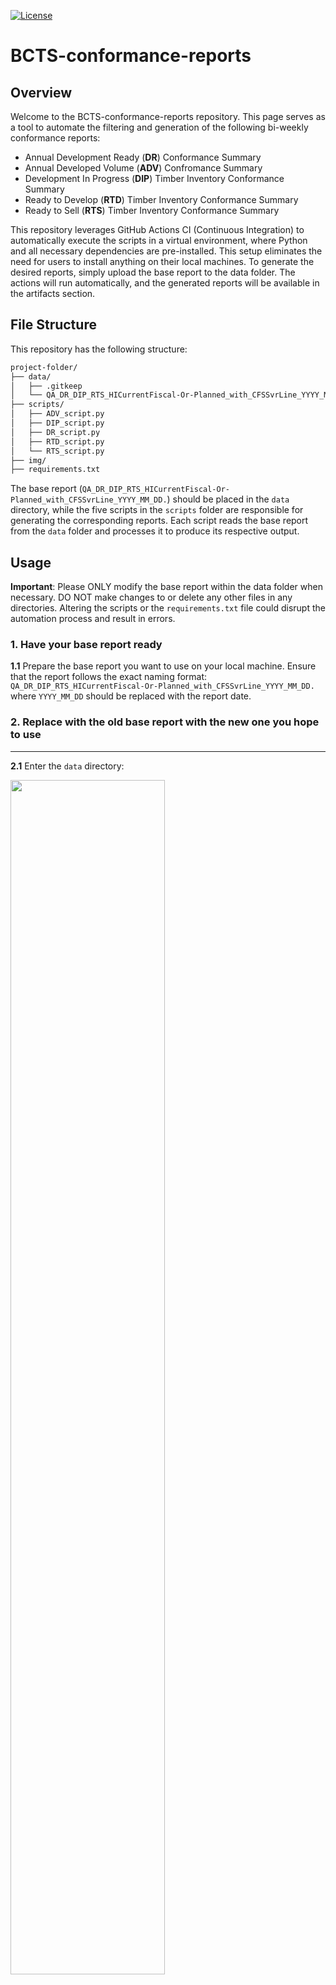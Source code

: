 [![License](https://img.shields.io/badge/License-Apache%202.0-blue.svg)](https://opensource.org/licenses/Apache-2.0)

# BCTS-conformance-reports

## Overview

Welcome to the BCTS-conformance-reports repository. This page serves as a tool to automate the filtering and generation of the following bi-weekly conformance reports: 
- Annual Development Ready (**DR**) Conformance Summary
- Annual Developed Volume (**ADV**) Confromance Summary
- Development In Progress (**DIP**) Timber Inventory Conformance Summary
- Ready to Develop (**RTD**) Timber Inventory Conformance Summary
- Ready to Sell (**RTS**) Timber Inventory Conformance Summary

This repository leverages GitHub Actions CI (Continuous Integration) to automatically execute the scripts in a virtual environment, where Python and all necessary dependencies are pre-installed. This setup eliminates the need for users to install anything on their local machines. To generate the desired reports, simply upload the base report to the data folder. The actions will run automatically, and the generated reports will be available in the artifacts section.

## File Structure

This repository has the following structure:

```bash
project-folder/
├── data/
│   ├── .gitkeep
│   └── QA_DR_DIP_RTS_HICurrentFiscal-Or-Planned_with_CFSSvrLine_YYYY_MM_DD.xlsxxlsx                        
├── scripts/                
│   ├── ADV_script.py
│   ├── DIP_script.py
│   ├── DR_script.py
│   ├── RTD_script.py
│   └── RTS_script.py
├── img/
├── requirements.txt 
```

The base report (`QA_DR_DIP_RTS_HICurrentFiscal-Or-Planned_with_CFSSvrLine_YYYY_MM_DD.`) should be placed in the `data` directory, while the five scripts in the `scripts` folder are responsible for generating the corresponding reports. Each script reads the base report from the `data` folder and processes it to produce its respective output.

## Usage 

**Important**: Please ONLY modify the base report within the data folder when necessary. DO NOT make changes to or delete any other files in any directories. Altering the scripts or the `requirements.txt` file could disrupt the automation process and result in errors.

### 1. Have your base report ready 

**1.1** Prepare the base report you want to use on your local machine. Ensure that the report follows the exact naming format: `QA_DR_DIP_RTS_HICurrentFiscal-Or-Planned_with_CFSSvrLine_YYYY_MM_DD.` where `YYYY_MM_DD` should be replaced with the report date. 

### 2. Replace with the old base report with the new one you hope to use

---

**2.1** Enter the `data` directory: 


</center>
  <img src="img/data_folder.png" width="70%" height="70% style="display: block; margin: 0 auto;">
<center>

---

**2.2** Click on the old base report file that's currently in the directory:


<div style="text-align: center;">
  <img src="img/old_base_report.png" >
</div>

---


**2.3** Click on the three dots in the top right corner and select "Delete file." **Note**: NEVER delete the `.gitkeep` file, as doing so will remove the entire `data` folder!


<div style="text-align: center;">
  <img src="img/three_dots.png" width="70%" height="70%">
</div>

---

**2.4** Click on the "Commit changes" button in the top right corner:


<div style="text-align: center;">
  <img src="img/commit_deletion.png" width="70%" height="70%">
</div>

---

**2.5** Use the automatically generated commit message, and write: "Delete old base report for *report_date_for_old_report*", then click on "Commit changes":


<div style="text-align: center;">
  <img src="img/commit_message_deletion.png" width="40%" height="40%">
</div>

---

**2.6** Now click on the "Add file" button in the top right corner and select "Upload files":


<div style="text-align: center;">
  <img src="img/upload_new_file.png" width="90%" height="90%">
</div>

---

**2.7** Write "Added bew base report (*report_date_for_new_report*) in the commit message and click on the "Commit changes" button:


<div style="text-align: center;">
  <img src="img/commit_message_upload.png" width="80%" height="80%">
</div>

---

### 3. Check action progress and download your reports

---

**3.1** At this point, uploading the new base report should have triggered the workflow. Return to the main repository page and check the message next to your username. If you see a brown dot, it means the action has started running, and you can click on it to monitor its progress. If the dot isn't visible, refresh the page, and it should appear:


<img src="img/action_running.png" width="40%" height="40%" style="display: block; margin: 0 auto;">

---

**3.2** Once you click on the brown dot, you will be able to see the progress showing which stage of the workflow it's currently at:


<div style="text-align: center;">
  <img src="img/action_progress.png" width="70%" height="70%">
</div>

---

**3.3** If the workflow is completed, you will see a green circle with a check mark next to the "build" tab under "Jobs", as well as at the top left, beside the commit message. Once you see this, click on "Summary":


<div style="text-align: center;">
  <img src="img/action_complete.png" width="40%" height="40%">
</div>

---

**3.4** Scroll down to the "Artifacts" section near the bottom. If the workflow ran successfully, you should see a new entry called "reports." You can download it by either clicking directly on the name or by selecting the download button. The file will be a ZIP archive containing all five conformance summaries.


<div style="text-align: center;">
  <img src="img/save_reports.png" width="70%" height="70%">
</div>

---

**3.5** If you accidentally exit this page before navigating to the "Artifacts", simply return to the repo's main page, select the "Actions" tab at the top, click on the most recent action and you will be able to find "Artifacts" section at the bottom of the page:


<div style="text-align: center;">
  <img src="img/how_to_find_artifacts.png" width="70%" height="70%">
</div>

